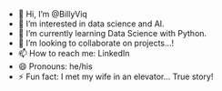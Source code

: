 - 👋 Hi, I’m @BillyViq
- 👀 I’m interested in data science and AI.
- 🌱 I’m currently learning Data Science with Python.
- 💞️ I’m looking to collaborate on projects...!
- 📫 How to reach me: LinkedIn
- 😄 Pronouns: he/his
- ⚡ Fun fact: I met my wife in an elevator... True story!

<!---
BillyViq/BillyViq is a ✨ special ✨ repository because its `README.md` (this file) appears on your GitHub profile.
You can click the Preview link to take a look at your changes.
--->
